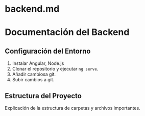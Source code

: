 # backend.md

# Documentación del Backend

## Configuración del Entorno
1. Instalar Angular, Node.js
2. Clonar el repositorio y ejecutar `ng serve`.
3. Añadir cambiosa git.
4. Subir cambios a git.

## Estructura del Proyecto
Explicación de la estructura de carpetas y archivos importantes.
